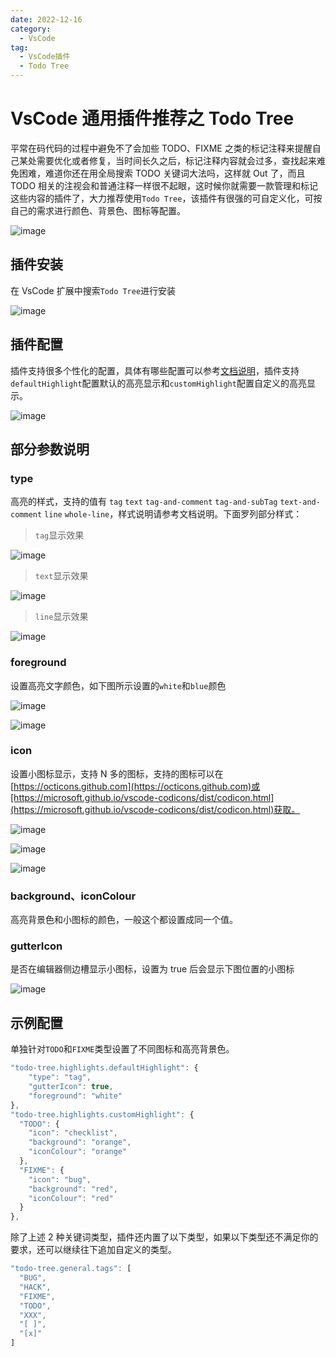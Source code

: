 ```yaml
---
date: 2022-12-16
category:
  - VsCode
tag:
  - VsCode插件
  - Todo Tree
---
```


# VsCode 通用插件推荐之 Todo Tree

平常在码代码的过程中避免不了会加些 TODO、FIXME 之类的标记注释来提醒自己某处需要优化或者修复，当时间长久之后，标记注释内容就会过多，查找起来难免困难，难道你还在用全局搜索 TODO 关键词大法吗，这样就 Out 了，而且 TODO 相关的注视会和普通注释一样很不起眼，这时候你就需要一款管理和标记这些内容的插件了，大力推荐使用`Todo Tree`，该插件有很强的可自定义化，可按自己的需求进行颜色、背景色、图标等配置。

![image](https://image.liubing.me/2022/12/16/6bb1a771a76d6.png)

## 插件安装

在 VsCode 扩展中搜索`Todo Tree`进行安装

![image](https://image.liubing.me/2022/12/15/fb1672fc32ac6.png)

## 插件配置

插件支持很多个性化的配置，具体有哪些配置可以参考[文档说明](https://marketplace.visualstudio.com/items?itemName=Gruntfuggly.todo-tree)，插件支持`defaultHighlight`配置默认的高亮显示和`customHighlight`配置自定义的高亮显示。

![image](https://image.liubing.me/2022/12/16/c4429c0ea2151.png)

## 部分参数说明

### type

高亮的样式，支持的值有 `tag` `text` `tag-and-comment` `tag-and-subTag` `text-and-comment` `line` `whole-line`，样式说明请参考文档说明。下面罗列部分样式：

> `tag`显示效果

![image](https://image.liubing.me/2022/12/16/8535ef81d78a4.png)

> `text`显示效果

![image](https://image.liubing.me/2022/12/16/da05499f47360.png)

> `line`显示效果

![image](https://image.liubing.me/2022/12/16/f1d19d5ecbf96.png)

### foreground

设置高亮文字颜色，如下图所示设置的`white`和`blue`颜色

![image](https://image.liubing.me/2022/12/16/8535ef81d78a4.png)

![image](https://image.liubing.me/2022/12/16/9dfe3a4ea2d5e.png)

### icon

设置小图标显示，支持 N 多的图标，支持的图标可以在[https://octicons.github.com](https://octicons.github.com)或[https://microsoft.github.io/vscode-codicons/dist/codicon.html](https://microsoft.github.io/vscode-codicons/dist/codicon.html)获取。

![image](https://image.liubing.me/2022/12/16/59e9b39d03bd1.png)

![image](https://image.liubing.me/2022/12/16/7ac8c105d42fb.png)

![image](https://image.liubing.me/2022/12/16/77c100527fc0d.png)

### background、iconColour

高亮背景色和小图标的颜色，一般这个都设置成同一个值。

### gutterIcon

是否在编辑器侧边槽显示小图标，设置为 true 后会显示下图位置的小图标

![image](https://image.liubing.me/2022/12/16/0cfd940feafbf.png)

## 示例配置

单独针对`TODO`和`FIXME`类型设置了不同图标和高亮背景色。

```js
"todo-tree.highlights.defaultHighlight": {
    "type": "tag",
    "gutterIcon": true,
    "foreground": "white"
},
"todo-tree.highlights.customHighlight": {
  "TODO": {
    "icon": "checklist",
    "background": "orange",
    "iconColour": "orange"
  },
  "FIXME": {
    "icon": "bug",
    "background": "red",
    "iconColour": "red"
  }
},
```

除了上述 2 种关键词类型，插件还内置了以下类型，如果以下类型还不满足你的要求，还可以继续往下追加自定义的类型。

```js
"todo-tree.general.tags": [
  "BUG",
  "HACK",
  "FIXME",
  "TODO",
  "XXX",
  "[ ]",
  "[x]"
]
```
